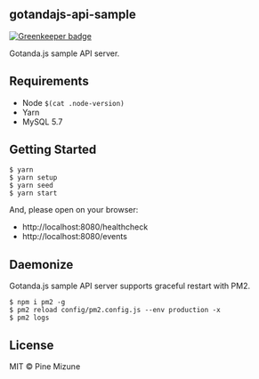 gotandajs-api-sample
--------------------

[![Greenkeeper badge](https://badges.greenkeeper.io/pine/gotandajs-api-sample.svg)](https://greenkeeper.io/)

Gotanda.js sample API server.

## Requirements

- Node `$(cat .node-version)`
- Yarn
- MySQL 5.7

## Getting Started

```
$ yarn
$ yarn setup
$ yarn seed
$ yarn start
```

And, please open on your browser:

- http://localhost:8080/healthcheck
- http://localhost:8080/events

## Daemonize
Gotanda.js sample API server supports graceful restart with PM2.

```
$ npm i pm2 -g
$ pm2 reload config/pm2.config.js --env production -x
$ pm2 logs
```

## License

MIT &copy; Pine Mizune
